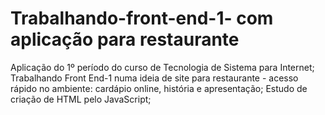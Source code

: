 # Trabalhando-front-end-1- com aplicação para restaurante
Aplicação do 1º período do curso de Tecnologia de Sistema para Internet;
Trabalhando Front End-1 numa ideia de site para restaurante - acesso rápido no ambiente: cardápio online, história e apresentação;
Estudo de criação de HTML pelo JavaScript;
